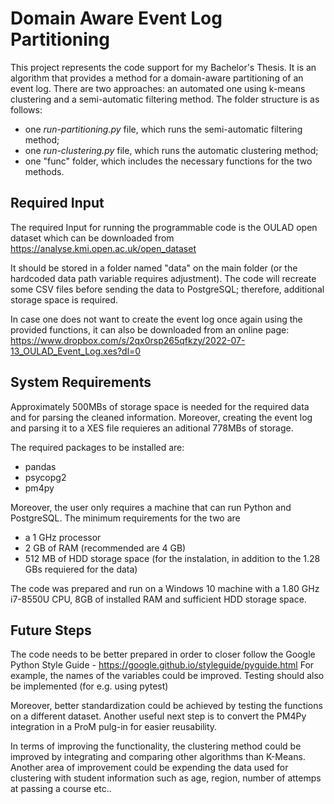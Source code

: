 # Domain Aware Event Log Partitioning

This project represents the code support for my Bachelor's Thesis. It is an algorithm that provides a method for a domain-aware partitioning of an event log. There are two approaches: an automated one using k-means clustering and a semi-automatic filtering method. The folder structure is as follows:
- one *run-partitioning.py* file, which runs the semi-automatic filtering method;
- one *run-clustering.py* file, which runs the automatic clustering method;
- one "func" folder, which includes the necessary functions for the two methods.

## Required Input
The required Input for running the programmable code is the OULAD open dataset which can be downloaded from https://analyse.kmi.open.ac.uk/open_dataset

It should be stored in a folder named "data" on the main folder (or the hardcoded data path variable requires adjustment). The code will recreate some CSV files before sending the data to PostgreSQL; therefore, additional storage space is required.

In case one does not want to create the event log once again using the provided functions, it can also be downloaded from an online page: https://www.dropbox.com/s/2qx0rsp265qfkzy/2022-07-13_OULAD_Event_Log.xes?dl=0

## System Requirements
Approximately 500MBs of storage space is needed for the required data and for parsing the cleaned information. Moreover, creating the event log and parsing it to a XES file requieres an aditional 778MBs of storage.

The required packages to be installed are:
- pandas
- psycopg2
- pm4py

Moreover, the user only requires a machine that can run Python and PostgreSQL. The minimum requirements for the two are
- a 1 GHz processor
- 2 GB of RAM (recommended are 4 GB)
- 512 MB of HDD storage space (for the instalation, in addition to the 1.28 GBs requiered for the data)

The code was prepared and run on a Windows 10 machine with a 1.80 GHz i7-8550U CPU, 8GB of installed RAM and sufficient HDD storage space.

## Future Steps
The code needs to be better prepared in order to closer follow the Google Python Style Guide - https://google.github.io/styleguide/pyguide.html For example, the names of the variables could be improved.
Testing should also be implemented (for e.g. using pytest)

Moreover, better standardization could be achieved by testing the functions on a different dataset. Another useful next step is to convert the PM4Py integration in a ProM pulg-in for easier reusability. 

In terms of improving the functionality, the clustering method could be improved by integrating and comparing other algorithms than K-Means. Another area of improvement could be expending the data used for clustering with student information such as age, region, number of attemps at passing a course etc..
